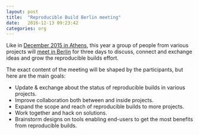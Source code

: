 ```yaml
---
layout: post
title:  "Reproducible Build Berlin meeting"
date:   2016-12-13 09:23:42
categories: org
---
```


Like in [December 2015 in Athens](https://reproducible-builds.org/events/athens2015/), this year a group of people from various projects will [meet in Berlin](https://reproducible-builds.org/events/berlin2016/) for three days to discuss, connect and exchange ideas and grow the reproducible builds effort.

The exact content of the meeting will be shaped by the participants, but here are the main goals:

  * Update &amp; exchange about the status of reproducible builds in various projects.
  * Improve collaboration both between and inside projects.
  * Expand the scope and reach of reproducible builds to more projects.
  * Work together and hack on solutions.
  * Brainstorm designs on tools enabling end-users to get the most benefits from reproducible builds.

